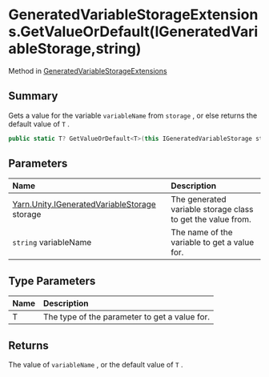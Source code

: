 # GeneratedVariableStorageExtensions.GetValueOrDefault(IGeneratedVariableStorage,string)

Method in [GeneratedVariableStorageExtensions](/docs/api/csharp/yarn.unity.generatedvariablestorageextensions.md)

## Summary


Gets a value for the variable  `variableName`  from
`storage` , or else returns the default value of
`T` .


```csharp
public static T? GetValueOrDefault<T>(this IGeneratedVariableStorage storage, string variableName) where T : IConvertible
```

## Parameters

|Name|Description|
|:---|:---|
|[Yarn.Unity.IGeneratedVariableStorage](/docs/api/csharp/yarn.unity.igeneratedvariablestorage.md) storage|The generated variable storage class to get the value from.|
|`string` variableName|The name of the variable to get a value for.|

## Type Parameters

|Name|Description|
|:---|:---|
|T|The type of the parameter to get a value for.|

## Returns

The value of  `variableName` , or the
default value of
`T` .

